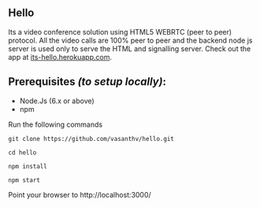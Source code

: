 ## Hello
Its a video conference solution using HTML5 WEBRTC (peer to peer) protocol. All the video calls are 100% peer to peer and the backend node js server is used only to serve the HTML and signalling server. Check out the app at [its-hello.herokuapp.com](https://its-hello.herokuapp.com). 

## Prerequisites *(to setup locally)*:
- Node.Js (6.x or above)
- npm

Run the following commands
```
git clone https://github.com/vasanthv/hello.git

cd hello

npm install

npm start
```

Point your browser to http://localhost:3000/
